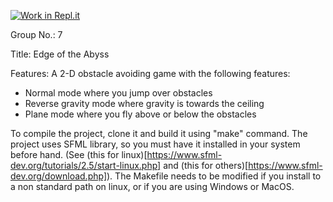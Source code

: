 [![Work in Repl.it](https://classroom.github.com/assets/work-in-replit-14baed9a392b3a25080506f3b7b6d57f295ec2978f6f33ec97e36a161684cbe9.svg)](https://classroom.github.com/online_ide?assignment_repo_id=405439&assignment_repo_type=GroupAssignmentRepo)

Group No.: 7

Title: Edge of the Abyss

Features: A 2-D obstacle avoiding game with the following features:

* Normal mode where you jump over obstacles
* Reverse gravity mode where gravity is towards the ceiling
* Plane mode where you fly above or below the obstacles


To compile the project, clone it and build it using "make" command. The project uses SFML library, so you must have it installed in your system before hand. (See (this for linux)[https://www.sfml-dev.org/tutorials/2.5/start-linux.php] and (this for others)[https://www.sfml-dev.org/download.php]). The Makefile needs to be modified if you install to a non standard path on linux, or if you are using Windows or MacOS.
